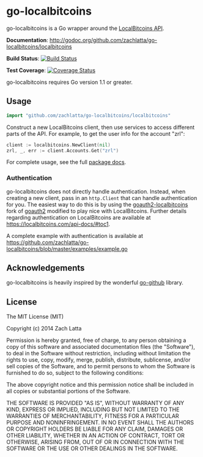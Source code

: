 # go-localbitcoins

go-localbitcoins is a Go wrapper around the [LocalBitcoins API](https://localbitcoins.com/api-docs).

**Documentation**: http://godoc.org/github.com/zachlatta/go-localbitcoins/localbitcoins

**Build Status**: [![Build Status](https://travis-ci.org/zachlatta/go-localbitcoins.png?branch=master)](https://travis-ci.org/zachlatta/go-localbitcoins)

**Test Coverage**: [![Coverage Status](https://coveralls.io/repos/zachlatta/go-localbitcoins/badge.png?branch=master)](https://coveralls.io/r/zachlatta/go-localbitcoins?branch=master)

go-localbitcoins requires Go version 1.1 or greater.

## Usage

```go
import "github.com/zachlatta/go-localbitcoins/localbitcoins"
```

Construct a new LocalBitcoins client, then use services to access different parts of the API. For example, to get the user info for the account "zrl":

```go
client := localbitcoins.NewClient(nil)
zrl, _, err := client.Accounts.Get("zrl")
```

For complete usage, see the full [package docs](http://godoc.org/github.com/zachlatta/go-localbitcoins/localbitcoins).

### Authentication

go-localbitcoins does not directly handle authentication. Instead, when creating a new client, pass in an `http.Client` that can handle authentication for you. The easiest way to do this is by using the [goauth2-localbitcoins](https://github.com/zachlatta/goauth2-localbitcoins) fork of [goauth2](https://code.google.com/p/goauth2/) modified to play nice with LocalBitcoins. Further details regarding authentication on LocalBitcoins are available at https://localbitcoins.com/api-docs/#toc1.

A complete example with authentication is available at https://github.com/zachlatta/go-localbitcoins/blob/master/examples/example.go

## Acknowledgements

go-localbitcoins is heavily inspired by the wonderful [go-github](https://github.com/google/go-github) library.

## License

The MIT License (MIT)

Copyright (c) 2014 Zach Latta

Permission is hereby granted, free of charge, to any person obtaining a copy of this software and associated documentation files (the "Software"), to deal in the Software without restriction, including without limitation the rights to use, copy, modify, merge, publish, distribute, sublicense, and/or sell copies of the Software, and to permit persons to whom the Software is furnished to do so, subject to the following conditions:

The above copyright notice and this permission notice shall be included in all copies or substantial portions of the Software.

THE SOFTWARE IS PROVIDED "AS IS", WITHOUT WARRANTY OF ANY KIND, EXPRESS OR IMPLIED, INCLUDING BUT NOT LIMITED TO THE WARRANTIES OF MERCHANTABILITY, FITNESS FOR A PARTICULAR PURPOSE AND NONINFRINGEMENT. IN NO EVENT SHALL THE AUTHORS OR COPYRIGHT HOLDERS BE LIABLE FOR ANY CLAIM, DAMAGES OR OTHER LIABILITY, WHETHER IN AN ACTION OF CONTRACT, TORT OR OTHERWISE, ARISING FROM, OUT OF OR IN CONNECTION WITH THE SOFTWARE OR THE USE OR OTHER DEALINGS IN THE SOFTWARE.
